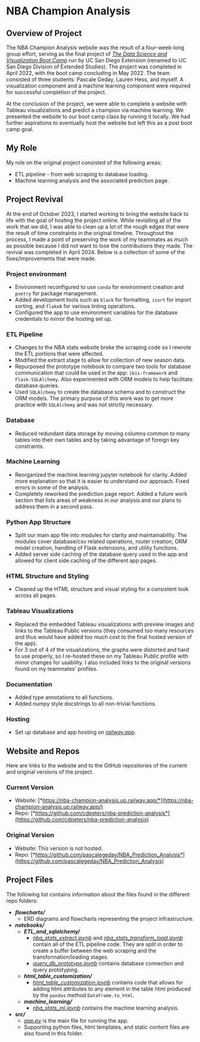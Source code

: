 # **NBA Champion Analysis**

## **Overview of Project**
The NBA Champion Analysis website was the result of a four-week-long group
effort, serving as the final project of [*The Data Science and Visualization Boot Camp*](https://extendedstudies.ucsd.edu/courses-and-programs/data-science-and-visualization-part-i)
run by UC San Diego Extension (renamed to UC San Diego Division of Extended
Studies). The project was completed in April 2022, with the boot camp concluding
in May 2022. The team consisted of three students: Pascale Geday, Lauren Hess,
and myself. A visualization component and a machine learning component were
required for successful completion of the project.

At the conclusion of the project, we were able to complete a website with
Tableau visualizations and predict a champion via machine learning. We presented
the website to our boot camp class by running it locally. We had further
aspirations to eventually host the website but left this as a post boot camp
goal.

## **My Role**
My role on the original project consisted of the following areas:
- ETL pipeline - from web scraping to database loading.
- Machine learning analysis and the associated prediction page.

## **Project Revival**
At the end of October 2023, I started working to bring the website back to life
with the goal of hosting the project online. While revisiting all of the work
that we did, I was able to clean up a lot of the rough edges that were the
result of time constraints in the original timeline. Throughout the process, I
made a point of preserving the work of my teammates as much as possible because
I did not want to lose the contributions they made. The revival was completed in
April 2024. Below is a collection of some of the fixes/improvements that were
made.

### **Project environment**
- Environment reconfigured to use `conda` for environment creation and `poetry`
    for package management.
- Added development tools such as `black` for formatting, `isort` for import
    sorting, and `flake8` for various linting operations.
- Configured the app to use environment variables for the database credentials
    to mirror the hosting set up.

### **ETL Pipeline**
- Changes to the NBA stats website broke the scraping code so I rewrote the ETL
    portions that were affected.
- Modified the extract stage to allow for collection of new season data.
- Repurposed the prototype notebook to compare two tools for database
    communication that could be used in the app: `ibis-framework` and
    `Flask-SQLAlchemy`. Also experimented with ORM models to help facilitate
    database queries.
- Used `SQLAlchemy` to create the database schema and to construct the ORM
  models. The primary purpose of this work was to get more practice with
  `SQLAlchemy` and was not strictly necessary.

### **Database**
- Reduced redundant data storage by moving columns common to many tables into
    their own tables and by taking advantage of foreign key constraints.

### **Machine Learning**
- Reorganized the machine learning jupyter notebook for clarity. Added more
    explanation so that it is easier to understand our approach. Fixed errors in
    some of the analysis.
- Completely reworked the prediction page report. Added a future work section
    that lists areas of weakness in our analysis and our plans to address them
    in a second pass.

### **Python App Structure**
- Split our main app file into modules for clarity and maintainability. The
    modules cover database/csv related operations, router creation, ORM model
    creation, handling of Flask extensions, and utility functions.
- Added server side caching of the database query used in the app and allowed
    for client side caching of the different app pages.

### **HTML Structure and Styling**
- Cleaned up the HTML structure and visual styling for a consistent look across
    all pages.

### **Tableau Visualizations**
- Replaced the embedded Tableau visualizations with preview images and links to
    the Tableau Public versions (they consumed too many resources and thus would
    have added too much cost to the final hosted version of the app).
- For 3 out of 4 of the visualizations, the graphs were distorted and hard to
    use properly, so I re-hosted these on my Tableau Public profile with minor
    changes for usability. I also included links to the original versions found
    on my teammates' profiles.

### **Documentation**
- Added type annotations to all functions.
- Added numpy style docstrings to all non-trivial functions.

### **Hosting**
- Set up database and app hosting on [*railway.app*](https://railway.app/).

## **Website and Repos**
Here are links to the website and to the GitHub repositories of the current and
original versions of the project.

### **Current Version**
- Website:
  [*https://nba-champion-analysis.up.railway.app/*](https://nba-champion-analysis.up.railway.app/)
- Repo:
  [*https://github.com/cdpeters/nba-prediction-analysis*](https://github.com/cdpeters/nba-prediction-analysis)

### **Original Version**
- Website: This version is not hosted.
- Repo:
  [*https://github.com/pascalegeday/NBA_Prediction_Analysis*](https://github.com/pascalegeday/NBA_Prediction_Analysis)

## **Project Files**
The following list contains information about the files found in the different
repo folders:
- ***flowcharts/***
    - ERD diagrams and flowcharts representing the project infrastructure.
- ***notebooks/***
    - ***ETL_and_sqlalchemy/***
        - [*nba_stats_extract.ipynb*](https://github.com/cdpeters/nba-prediction-analysis/blob/main/notebooks/ETL_and_sqlalchemy/nba_stats_extract.ipynb)
          and
          [*nba_stats_transform_load.ipynb*](https://github.com/cdpeters/nba-prediction-analysis/blob/main/notebooks/ETL_and_sqlalchemy/nba_stats_transform_load.ipynb)
          contain all of the ETL pipeline code. They are split in order to
          create a buffer between the web scraping and the
          transformation/loading stages.
        - [*query_db_prototype.ipynb*](https://github.com/cdpeters/nba-prediction-analysis/blob/main/notebooks/ETL_and_sqlalchemy/query_db_prototype.ipynb)
          contains database connection and query prototyping.
    - ***html_table_customization/***
        - [*html_table_customization.ipynb*](https://github.com/cdpeters/nba-prediction-analysis/blob/main/notebooks/html_table_customization/html_table_customization.ipynb)
          contains code that allows for adding html attributes to any element in
          the table html produced by the `pandas` method `DataFrame.to_html`.
    - ***machine_learning/***
        - [*nba_stats_ml.ipynb*](https://github.com/cdpeters/nba-prediction-analysis/blob/main/notebooks/machine_learning/nba_stats_ml.ipynb)
          contains the machine learning analysis.
- ***src/***
    - [*app.py*](https://github.com/cdpeters/nba-prediction-analysis/blob/main/src/app.py)
      is the main file for running the app.
    - Supporting python files, html templates, and static content files are also
      found in this folder.
